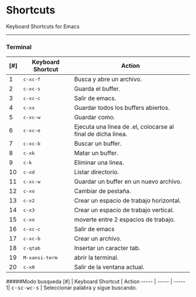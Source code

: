 **Shortcuts**
==============
Keyboard Shortcuts for Emacs

----------

### **Terminal**

[#] | Keyboard Shortcut | Action
----- | ----- | -----
1| <kbd>c-x</kbd><kbd>c-f</kbd> | Busca y abre un archivo.
2| <kbd>c-x</kbd><kbd>c-s</kbd> | Guarda el buffer.
3| <kbd>c-x</kbd><kbd>c-c</kbd> | Salir de emacs.
4| <kbd>c-x</kbd><kbd>s</kbd> | Guardar todos los buffers abiertos.
5| <kbd>c-x</kbd><kbd>c-w</kbd> | Guardar como.
6| <kbd>c-x</kbd><kbd>c-e</kbd> | Ejecuta una linea de .el, colocarse al final de dicha linea.
7| <kbd>c-x</kbd><kbd>c-b</kbd> | Buscar un buffer.
8| <kbd>c-x</kbd><kbd>k</kbd> | Matar un buffer.
9| <kbd>c-k</kbd> | Eliminar una linea.
10| <kbd>c-x</kbd><kbd>d</kbd> | Listar directorio.
11| <kbd>c-x</kbd><kbd>c-w</kbd> | Guardar un buffer en un nuevo archivo.
12| <kbd>c-x</kbd><kbd>o</kbd> | Cambiar de pestaña.
13| <kbd>c-x</kbd><kbd>2</kbd> | Crear un espacio de trabajo horizontal.
14| <kbd>c-x</kbd><kbd>3</kbd> | Crear un espacio de trabajo vertical.
15| <kbd>c-x</kbd><kbd>o</kbd> | moverte entre 2 espacios de trabajo.
16| <kbd>c-x</kbd><kbd>c-c</kbd> | Salir de emacs
17| <kbd>c-x</kbd><kbd>c-b</kbd> | Crear un archivo.
18| <kbd>c-q</kbd><kbd>tab</kbd> | Insertar un caracter tab.
19| <kbd>M-x</kbd><kbd>ansi-term</kbd> | abrir la terminal.
20| <kbd>c-x</kbd><kbd>0</kbd> | Salir de la ventana actual. 
#####Modo busqueda
[#] | Keyboard Shortcut | Action
----- | ----- | -----
1| <kbd>c-s</kbd><kbd>c-w</kbd><kbd>c-s</kbd> | Seleccionar palabra y sigue buscando.
